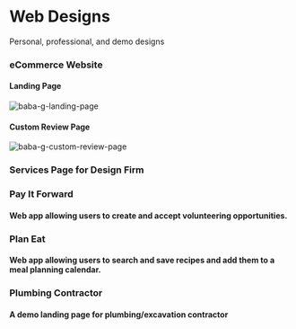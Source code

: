 # Web Designs
Personal, professional, and demo designs

### eCommerce Website

#### Landing Page

![baba-g-landing-page](https://user-images.githubusercontent.com/25624304/51430273-71f3bf00-1bde-11e9-8722-e286b89caa05.png)

#### Custom Review Page

![baba-g-custom-review-page](https://user-images.githubusercontent.com/25624304/51430284-a4052100-1bde-11e9-9428-9ae3aab70eea.png)

### Services Page for Design Firm


### Pay It Forward
#### Web app allowing users to create and accept volunteering opportunities.


### Plan Eat
#### Web app allowing users to search and save recipes and add them to a meal planning calendar.


### Plumbing Contractor
#### A demo landing page for plumbing/excavation contractor 

